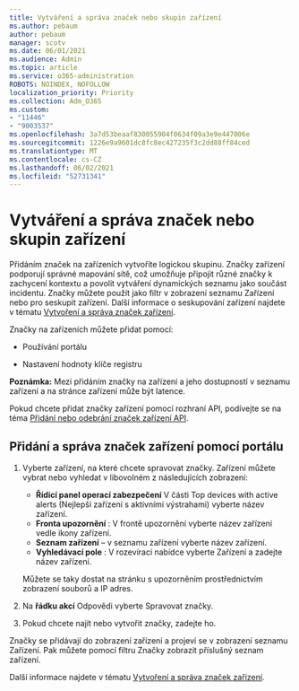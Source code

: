 ```yaml
---
title: Vytváření a správa značek nebo skupin zařízení
ms.author: pebaum
author: pebaum
manager: scotv
ms.date: 06/01/2021
ms.audience: Admin
ms.topic: article
ms.service: o365-administration
ROBOTS: NOINDEX, NOFOLLOW
localization_priority: Priority
ms.collection: Adm_O365
ms.custom:
- "11446"
- "9003537"
ms.openlocfilehash: 3a7d53beaaf830055904f0634f09a3e9e447006e
ms.sourcegitcommit: 1226e9a9601dc8fc8ec427235f3c2dd88ff84ced
ms.translationtype: MT
ms.contentlocale: cs-CZ
ms.lasthandoff: 06/02/2021
ms.locfileid: "52731341"
---
```

# <a name="create-and-manage-device-tags-or-groups"></a>Vytváření a správa značek nebo skupin zařízení

Přidáním značek na zařízeních vytvoříte logickou skupinu. Značky zařízení podporují správné mapování sítě, což umožňuje připojit různé značky k zachycení kontextu a povolit vytváření dynamických seznamu jako součást incidentu. Značky můžete použít jako filtr v zobrazení seznamu Zařízení nebo pro seskupit zařízení. Další informace o seskupování zařízení najdete v tématu [Vytvoření a správa značek zařízení](/microsoft-365/security/defender-endpoint/machine-tags).

Značky na zařízeních můžete přidat pomocí:

- Používání portálu

- Nastavení hodnoty klíče registru
 
**Poznámka:** Mezi přidáním značky na zařízení a jeho dostupností v seznamu zařízení a na stránce zařízení může být latence.

Pokud chcete přidat značky zařízení pomocí rozhraní API, podívejte se na téma [Přidání nebo odebrání značek zařízení API](/microsoft-365/security/defender-endpoint/add-or-remove-machine-tags).

## <a name="add-and-manage-device-tags-using-the-portal"></a>Přidání a správa značek zařízení pomocí portálu

1. Vyberte zařízení, na které chcete spravovat značky. Zařízení můžete vybrat nebo vyhledat v libovolném z následujících zobrazení:

    - **Řídicí panel operací zabezpečení** V části Top devices with active alerts (Nejlepší zařízení s aktivními výstrahami) vyberte název zařízení.
    - **Fronta upozornění** : V frontě upozornění vyberte název zařízení vedle ikony zařízení.
    - **Seznam zařízení** – v seznamu zařízení vyberte název zařízení.
    - **Vyhledávací pole** : V rozevírací nabídce vyberte Zařízení a zadejte název zařízení.

    Můžete se taky dostat na stránku s upozorněním prostřednictvím zobrazení souborů a IP adres.

1. Na **řádku akcí** Odpovědi vyberte Spravovat značky.

1. Pokud chcete najít nebo vytvořit značky, zadejte ho.

Značky se přidávají do zobrazení zařízení a projeví se v zobrazení seznamu Zařízení. Pak můžete pomocí filtru Značky zobrazit příslušný seznam zařízení.

Další informace najdete v tématu [Vytvoření a správa značek zařízení](/microsoft-365/security/defender-endpoint/machine-tags).